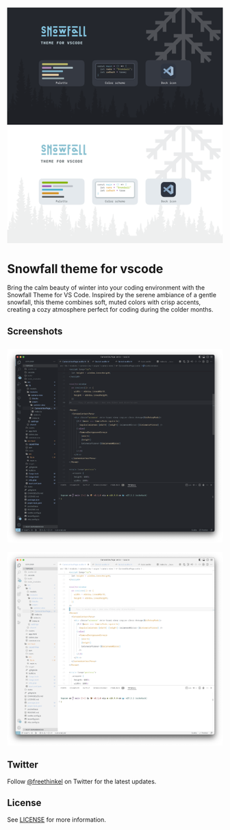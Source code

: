 ![Banner Dark](./assets/banner_dark.png#gh-dark-mode-only)
![Banner Light](./assets/banner_light.png#gh-light-mode-only)

# Snowfall theme for vscode

Bring the calm beauty of winter into your coding environment with the Snowfall Theme for VS Code. Inspired by the serene ambiance of a gentle snowfall, this theme combines soft, muted colors with crisp accents, creating a cozy atmosphere perfect for coding during the colder months.

## Screenshots

## ![Screenshot Dark](./assets/dark_theme.png)

![Screenshot Dark](./assets/light_theme.png)

## Twitter

Follow [@freethinkel](https://twitter.com/freethinkell) on Twitter for the latest updates.

## License

See [LICENSE](./LICENSE) for more information.
